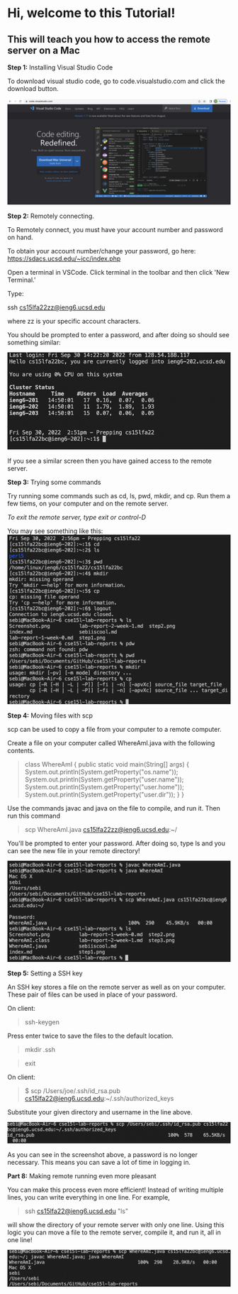 # Hi, welcome to this Tutorial!
## This will teach you how to access the remote server on a Mac

**Step 1:**
Installing Visual Studio Code

To download visual studio code, go to code.visualstudio.com and click the download button. 

![Image](step1.png)

**Step 2:**
Remotely connecting.

To Remotely connect, you must have your account number and password on hand. 

To obtain your account number/change your password, go here: https://sdacs.ucsd.edu/~icc/index.php

Open a terminal in VSCode. Click terminal in the toolbar and then click 'New Terminal.'

Type:

ssh cs15lfa22zz@ieng6.ucsd.edu

where zz is your specific account characters.

You should be prompted to enter a password, and after doing so should see something similar:

![Image](step2.png)

If you see a similar screen then you have gained access to the remote server. 

**Step 3:**
Trying some commands

Try running some commands such as cd, ls, pwd, mkdir, and cp. Run them a few tiems, on your computer and on the remote server.

*To exit the remote server, type exit or control-D*

You may see something like this:
![Image](step3.png)

**Step 4:**
Moving files with scp

scp can be used to copy a file from your computer to a remote computer. 

Create a file on your computer called WhereAmI.java with the following contents.

>class WhereAmI {
  public static void main(String[] args) {
    System.out.println(System.getProperty("os.name"));
    System.out.println(System.getProperty("user.name"));
    System.out.println(System.getProperty("user.home"));
    System.out.println(System.getProperty("user.dir"));
    }
}

Use the commands javac and java on the file to compile, and run it. Then run this command

>scp WhereAmI.java cs15lfa22zz@ieng6.ucsd.edu:~/

You'll be prompted to enter your password. After doing so, type ls and you can see the new file in your remote directory!

![Image](step4.png)

**Step 5:**
Setting a SSH key

An SSH key stores a file on the remote server as well as on your computer. These pair of files can be used in place of your password. 

On client:

>ssh-keygen

Press enter twice to save the files to the default location.

>mkdir .ssh

>exit

On client:

>$ scp /Users/joe/.ssh/id_rsa.pub cs15lfa22@ieng6.ucsd.edu:~/.ssh/authorized_keys

Substitute your given directory and username in the line above.

![image](step7.png)

As you can see in the screenshot above, a password is no longer necessary. This means you can save a lot of time in logging in. 

**Part 8:**
Making remote running even more pleasant

You can make this process even more efficient! Instead of writing multiple lines, you can write everything in one line. For example, 

>ssh cs15lfa22@ieng6.ucsd.edu "ls"

will show the directory of your remote server with only one line. Using this logic you can move a file to the remote server, compile it, and run it, all in one line!

![image](finalstep.png)


